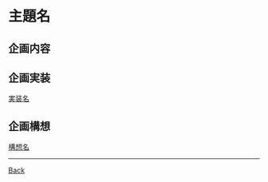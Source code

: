 # 主題名
## 企画内容

## 企画実装
[実装名](./__Todo/README.md)  
## 企画構想
[構想名](./__Schema/README.md)  

---
[Back](../README.md)